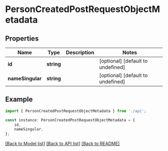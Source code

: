# PersonCreatedPostRequestObjectMetadata


## Properties

Name | Type | Description | Notes
------------ | ------------- | ------------- | -------------
**id** | **string** |  | [optional] [default to undefined]
**nameSingular** | **string** |  | [optional] [default to undefined]

## Example

```typescript
import { PersonCreatedPostRequestObjectMetadata } from './api';

const instance: PersonCreatedPostRequestObjectMetadata = {
    id,
    nameSingular,
};
```

[[Back to Model list]](../README.md#documentation-for-models) [[Back to API list]](../README.md#documentation-for-api-endpoints) [[Back to README]](../README.md)
